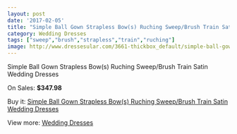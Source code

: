 ```yaml
---
layout: post
date: '2017-02-05'
title: "Simple Ball Gown Strapless Bow(s) Ruching Sweep/Brush Train Satin Wedding Dresses"
category: Wedding Dresses
tags: ["sweep","brush","strapless","train","ruching"]
image: http://www.dressesular.com/3661-thickbox_default/simple-ball-gown-strapless-bows-ruching-sweep-brush-train-satin-wedding-dresses.jpg
---
```

Simple Ball Gown Strapless Bow(s) Ruching Sweep/Brush Train Satin Wedding Dresses

On Sales: **$347.98**
<a href="https://www.dressesular.com/wedding-dresses/1364-simple-ball-gown-strapless-bows-ruching-sweep-brush-train-satin-wedding-dresses.html"><amp-img layout="responsive" width="600" height="600" src="//www.dressesular.com/3661-thickbox_default/simple-ball-gown-strapless-bows-ruching-sweep-brush-train-satin-wedding-dresses.jpg" alt="Simple Ball Gown Strapless Bow(s) Ruching Sweep/Brush Train Satin Wedding Dresses 0" /></a>

Buy it: [Simple Ball Gown Strapless Bow(s) Ruching Sweep/Brush Train Satin Wedding Dresses](https://www.dressesular.com/wedding-dresses/1364-simple-ball-gown-strapless-bows-ruching-sweep-brush-train-satin-wedding-dresses.html "Simple Ball Gown Strapless Bow(s) Ruching Sweep/Brush Train Satin Wedding Dresses")

View more: [Wedding Dresses](https://www.dressesular.com/3-wedding-dresses "Wedding Dresses")